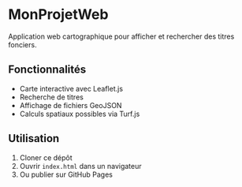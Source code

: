 # MonProjetWeb

Application web cartographique pour afficher et rechercher des titres fonciers.

## Fonctionnalités
- Carte interactive avec Leaflet.js
- Recherche de titres
- Affichage de fichiers GeoJSON
- Calculs spatiaux possibles via Turf.js

## Utilisation
1. Cloner ce dépôt
2. Ouvrir `index.html` dans un navigateur
3. Ou publier sur GitHub Pages
